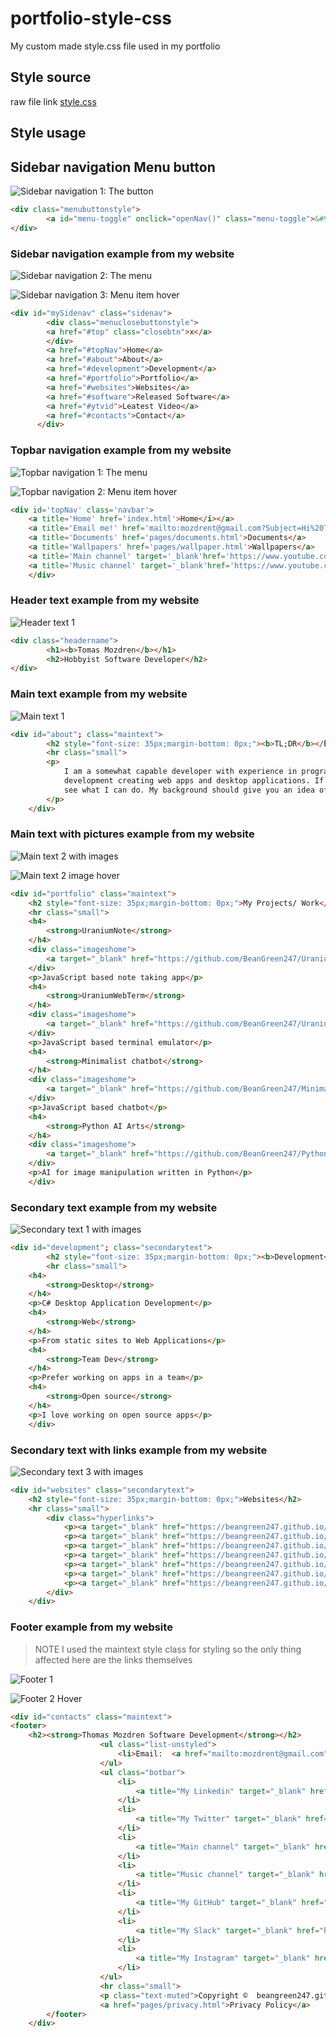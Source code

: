 # portfolio-style-css
My custom made style.css file used in my portfolio 

## Style source

raw file link [style.css](https://raw.githubusercontent.com/BeanGreen247/portfolio-style-css/master/style.css)

## Style usage
## Sidebar navigation Menu button

![Sidebar navigation 1: The button](img/sidebarnavbutton.png)

```html
<div class="menubuttonstyle">
        <a id="menu-toggle" onclick="openNav()" class="menu-toggle">&#9776;</a>
</div>  
```

### Sidebar navigation example from my website

![Sidebar navigation 2: The menu](img/sidebarnavbuttonclicked.png)

![Sidebar navigation 3:  Menu item hover](img/sidebarnavbuttonitemhover.png)

```html
<div id="mySidenav" class="sidenav">
        <div class="menuclosebuttonstyle">
        <a href="#top" class="closebtn">x</a>
        </div>
        <a href="#topNav">Home</a>
        <a href="#about">About</a>
        <a href="#development">Development</a>
        <a href="#portfolio">Portfolio</a>
        <a href="#websites">Websites</a>
        <a href="#software">Released Software</a>
        <a href="#ytvid">Leatest Video</a>
        <a href="#contacts">Contact</a>
      </div>
```

### Topbar navigation example from my website

![Topbar navigation 1: The menu](img/topnavbar.png)

![Topbar navigation 2: Menu item hover](img/topnavbarhover.png)

```html
<div id='topNav' class='navbar'>
    <a title='Home' href='index.html'>Home</i></a>
    <a title='Email me!' href='mailto:mozdrent@gmail.com?Subject=Hi%20Thomas'>Email me!</a>
    <a title='Documents' href='pages/documents.html'>Documents</a>
    <a title='Wallpapers' href='pages/wallpaper.html'>Wallpapers</a>
    <a title='Main channel' target='_blank'href='https://www.youtube.com/channel/UCQbA5Nc4oq6uMS2idDWsxkw'>Main YT channel</a>
    <a title='Music channel' target='_blank'href='https://www.youtube.com/channel/UC_Qo-mebrSPXU7EpkyJfJ0g'>Music YT channel</a>
    </div>
```
### Header text example from my website

![Header text 1](img/headernametext.png)

```html
<div class="headername">
        <h1><b>Tomas Mozdren</b></h1>
        <h2>Hobbyist Software Developer</h2>
</div>
```

### Main text example from my website

![Main text 1](img/maintext.png)

```html
<div id="about"; class="maintext">
        <h2 style="font-size: 35px;margin-bottom: 0px;"><b>TL;DR</b></h1>
        <hr class="small">
        <p>
            I am a somewhat capable developer with experience in programming everything from Web development to App
            development creating web apps and desktop applications. If you need something, just let me know and I will
            see what I can do. My background should give you an idea of what I am capable of.
        </p>
    </div>
```

### Main text with pictures example from my website

![Main text 2 with images](img/maintextimages.png)

![Main text 2 image hover](img/maintextimageshover.png)

```html
<div id="portfolio" class="maintext">
    <h2 style="font-size: 35px;margin-bottom: 0px;">My Projects/ Work</h2>
    <hr class="small">
    <h4>
        <strong>UraniumNote</strong>
    </h4>
    <div class="imageshome">
        <a target="_blank" href="https://github.com/BeanGreen247/UraniumNote"><img src="img/uraniumnote.png" title="Clicke me!"></img></a>
    </div>
    <p>JavaScript based note taking app</p>
    <h4>
        <strong>UraniumWebTerm</strong>
    </h4>
    <div class="imageshome">
        <a target="_blank" href="https://github.com/BeanGreen247/UraniumWebTerm"><img src="img/uraniumwebterm.png" title="Clicke me!"></img></a>
    </div>
    <p>JavaScript based terminal emulator</p>
    <h4>
        <strong>Minimalist chatbot</strong>
    </h4>
    <div class="imageshome">
        <a target="_blank" href="https://github.com/BeanGreen247/Minimalist-chatbot"><img src="img/minimalistchatbot.png" title="Clicke me!"></img></a>
    </div>
    <p>JavaScript based chatbot</p>
    <h4>
        <strong>Python AI Arts</strong>
    </h4>
    <div class="imageshome">
        <a target="_blank" href="https://github.com/BeanGreen247/Python-AI-Arts"><img src="img/pythonaiarts.png" title="Clicke me!"></img></a>
    </div>
    <p>AI for image manipulation written in Python</p>
    </div>
```
### Secondary text example from my website

![Secondary text 1 with images](img/secondary.png)

```html
<div id="development"; class="secondarytext">
        <h2 style="font-size: 35px;margin-bottom: 0px;"><b>Development</b></h2>
        <hr class="small">
    <h4>
        <strong>Desktop</strong>
    </h4>
    <p>C# Desktop Application Development</p>
    <h4>
        <strong>Web</strong>
    </h4>
    <p>From static sites to Web Applications</p>
    <h4>
        <strong>Team Dev</strong>
    </h4>
    <p>Prefer working on apps in a team</p>
    <h4>
        <strong>Open source</strong>
    </h4>
    <p>I love working on open source apps</p>
    </div>
```


### Secondary text  with links example from my website

![Secondary text 3 with images](img/hyperlinks.png)

```html
<div id="websites" class="secondarytext">
    <h2 style="font-size: 35px;margin-bottom: 0px;">Websites</h2>
    <hr class="small">
        <div class="hyperlinks">
            <p><a target="_blank" href="https://beangreen247.github.io/astar-pathfinding-in-js/">A* Pathfinding Algorithm in JS</a></p>
            <p><a target="_blank" href="https://beangreen247.github.io/audio-visualizer-in-js/">Audio visualizer in JS</a></p>
            <p><a target="_blank" href="https://beangreen247.github.io/UraniumNote/">UraniumNote</a></p>
            <p><a target="_blank" href="https://beangreen247.github.io/UraniumWebTerm">UraniumWebTerm</a></p>
            <p><a target="_blank" href="https://beangreen247.github.io/Minimalist-chatbot">Minimalist-chatbot</a></p>
            <p><a target="_blank" href="https://beangreen247.github.io/Linux-Man-Pages-In-PDF/">Linux manpages in PDF</a></p>
            <p><a target="_blank" href="https://beangreen247.github.io/DebloatWindows10/">DebloatWindows10</a></p>
        </div>
    </div>
```

### Footer example from my website

> NOTE
> I used the maintext style class for styling so the only thing affected here are the links themselves

![Footer 1](img/footer.png)

![Footer 2 Hover](img/footerhover.png)

```html
<div id="contacts" class="maintext">
<footer>
    <h2><strong>Thomas Mozdren Software Development</strong></h2>
                    <ul class="list-unstyled">
                        <li>Email:  <a href="mailto:mozdrent@gmail.com">mozdrent@gmail.com</a></li>
                    </ul>
                    <ul class="botbar">
                        <li>
                            <a title="My Linkedin" target="_blank" href="https://www.linkedin.com/in/tom%C3%A1%C5%A1-mozd%C5%99e%C5%88-3382b71a6/">Linkedin</a>
                        </li>
                        <li>
                            <a title="My Twitter" target="_blank" href="https://twitter.com/beangreen247">Twitter</a>
                        </li>
                        <li>
                            <a title="Main channel" target="_blank" href="https://www.youtube.com/channel/UCQbA5Nc4oq6uMS2idDWsxkw">Main YT channel</a>
                        </li>
                        <li>
                            <a title="Music channel" target="_blank" href="https://www.youtube.com/channel/UC_Qo-mebrSPXU7EpkyJfJ0g">Music YT channel</a>
                        </li>
                        <li>
                            <a title="My GitHub" target="_blank" href="https://github.com/BeanGreen247">GitHub</a>
                        </li>
                        <li>
                            <a title="My Slack" target="_blank" href="https://join.slack.com/t/tomasmozdren/shared_invite/enQtNzAxNTY1Nzg1MDEwLTVhMmQ4YTU5ZGMyZTFlMzc3NTQ0ZTMxMGUzYTYzMzlmZTZmNmU3ZDk5NzdiYzc3MDNiNDZlMGRlZjUwMTdlMDk">Slack</a>
                        </li>
                        <li>
                            <a title="My Instagram" target="_blank" href="https://www.instagram.com/beangreen247/">Instagram</a>
                        </li>
                    </ul>
                    <hr class="small">
                    <p class="text-muted">Copyright ©  beangreen247.github.io 2020</p>
                    <a href="pages/privacy.html">Privacy Policy</a>
        </footer>
    </div>
```